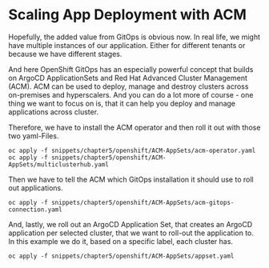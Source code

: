 # Scaling App Deployment with ACM

Hopefully, the added value from GitOps is obvious now. In real life, we might have multiple instances of our application. Either for different tenants or because we have different stages.

And here OpenShift GitOps has an especially powerful concept that builds on ArgoCD ApplicationSets and Red Hat Advanced Cluster Management (ACM). ACM can be used to deploy, manage and destroy clusters across on-premises and hyperscalers. And you can do a lot more of course - one thing we want to focus on is, that it can help you deploy and manage applications across cluster.

Therefore, we have to install the ACM operator and then roll it out with those two yaml-Files.&#x20;

```
oc apply -f snippets/chapter5/openshift/ACM-AppSets/acm-operator.yaml
oc apply -f snippets/chapter5/openshift/ACM-AppSets/multiclusterhub.yaml
```

Then we have to tell the ACM which GitOps installation it should use to roll out applications.

```
oc apply -f snippets/chapter5/openshift/ACM-AppSets/acm-gitops-connection.yaml
```

And, lastly, we roll out an ArgoCD Application Set, that creates an ArgoCD application per selected cluster, that we want to roll-out the application to. In this example we do it, based on a specific label, each cluster has.

```
oc apply -f snippets/chapter5/openshift/ACM-AppSets/appset.yaml
```
